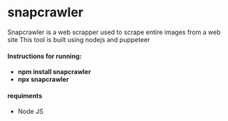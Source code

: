# snapcrawler
Snapcrawler is a web scrapper used to scrape entire images from a web site
This tool is built using nodejs and puppeteer<br>
<h4> Instructions for running: </h4>

<ul>

  <li><b>npm install snapcrawler</b></li>
  <li><b>npx snapcrawler</b> </li>

</ul>

<h4>requiments</h4>
<ul><li>Node JS</li></ul>
